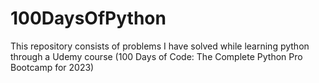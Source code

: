 # 100DaysOfPython
This repository consists of problems I have solved while learning python through a Udemy course (100 Days of Code: The Complete Python Pro Bootcamp for 2023)
